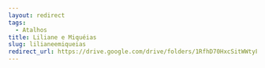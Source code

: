 ```yaml
---
layout: redirect
tags:
  - Atalhos
title: Liliane e Miquéias
slug: lilianeemiqueias
redirect_url: https://drive.google.com/drive/folders/1RfhD70HxcSitWWtyFcFVZCwWWXlkA8Hc?usp=drive_link
---
```

